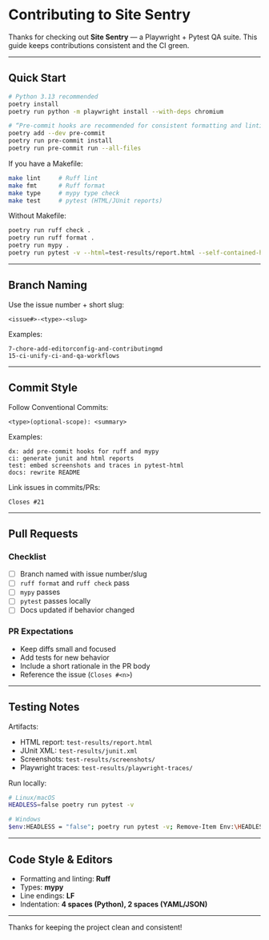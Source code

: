 # Contributing to Site Sentry

Thanks for checking out **Site Sentry** — a Playwright + Pytest QA suite.
This guide keeps contributions consistent and the CI green.

---

## Quick Start

```bash
# Python 3.13 recommended
poetry install
poetry run python -m playwright install --with-deps chromium

# “Pre-commit hooks are recommended for consistent formatting and linting. The CI pipeline enforces the same checks.”
poetry add --dev pre-commit
poetry run pre-commit install
poetry run pre-commit run --all-files
```

If you have a Makefile:

```bash
make lint     # Ruff lint
make fmt      # Ruff format
make type     # mypy type check
make test     # pytest (HTML/JUnit reports)
```

Without Makefile:

```bash
poetry run ruff check .
poetry run ruff format .
poetry run mypy .
poetry run pytest -v --html=test-results/report.html --self-contained-html
```

---

## Branch Naming

Use the issue number + short slug:

```
<issue#>-<type>-<slug>
```

Examples:

```
7-chore-add-editorconfig-and-contributingmd
15-ci-unify-ci-and-qa-workflows
```

---

## Commit Style

Follow Conventional Commits:

```
<type>(optional-scope): <summary>
```

Examples:

```
dx: add pre-commit hooks for ruff and mypy
ci: generate junit and html reports
test: embed screenshots and traces in pytest-html
docs: rewrite README
```

Link issues in commits/PRs:

```
Closes #21
```

---

## Pull Requests

### Checklist

- [ ] Branch named with issue number/slug
- [ ] `ruff format` and `ruff check` pass
- [ ] `mypy` passes
- [ ] `pytest` passes locally
- [ ] Docs updated if behavior changed

### PR Expectations

- Keep diffs small and focused
- Add tests for new behavior
- Include a short rationale in the PR body
- Reference the issue (`Closes #<n>`)

---

## Testing Notes

Artifacts:

- HTML report: `test-results/report.html`
- JUnit XML: `test-results/junit.xml`
- Screenshots: `test-results/screenshots/`
- Playwright traces: `test-results/playwright-traces/`

Run locally:

```bash
# Linux/macOS
HEADLESS=false poetry run pytest -v
```

```bash
# Windows
$env:HEADLESS = "false"; poetry run pytest -v; Remove-Item Env:\HEADLESS
```

---

## Code Style & Editors

- Formatting and linting: **Ruff**
- Types: **mypy**
- Line endings: **LF**
- Indentation: **4 spaces (Python), 2 spaces (YAML/JSON)**

---

Thanks for keeping the project clean and consistent!
